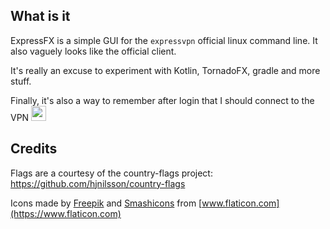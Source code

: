 ## What is it
ExpressFX is a simple GUI for the `expressvpn` official linux command line.
It also vaguely looks like the official client.

It's really an excuse to experiment with Kotlin, TornadoFX, gradle and more stuff.

Finally, it's also a way to remember after login that I should connect to the VPN <img src="https://github.githubassets.com/images/icons/emoji/unicode/1f605.png" width="24px"/>

## Credits
Flags are a courtesy of the country-flags project:
https://github.com/hjnilsson/country-flags

Icons made by [Freepik](https://www.freepik.com/) and [Smashicons](https://www.flaticon.com/authors/smashicons) from [www.flaticon.com](https://www.flaticon.com) 

